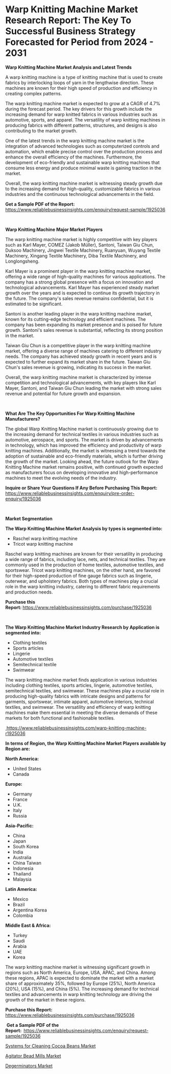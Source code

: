 <p><h1>Warp Knitting Machine Market Research Report: The Key To Successful Business Strategy Forecasted for Period from 2024 - 2031</h1></p><p><strong>Warp Knitting Machine Market Analysis and Latest Trends</strong></p>
<p><p>A warp knitting machine is a type of knitting machine that is used to create fabrics by interlocking loops of yarn in the lengthwise direction. These machines are known for their high speed of production and efficiency in creating complex patterns.</p><p>The warp knitting machine market is expected to grow at a CAGR of 4.7% during the forecast period. The key drivers for this growth include the increasing demand for warp knitted fabrics in various industries such as automotive, sports, and apparel. The versatility of warp knitting machines in producing fabrics with different patterns, structures, and designs is also contributing to the market growth.</p><p>One of the latest trends in the warp knitting machine market is the integration of advanced technologies such as computerized controls and automation, which enable precise control over the production process and enhance the overall efficiency of the machines. Furthermore, the development of eco-friendly and sustainable warp knitting machines that consume less energy and produce minimal waste is gaining traction in the market.</p><p>Overall, the warp knitting machine market is witnessing steady growth due to the increasing demand for high-quality, customizable fabrics in various industries and the continuous technological advancements in the field.</p></p>
<p><strong>Get a Sample PDF of the Report:&nbsp;</strong> <a href="https://www.reliablebusinessinsights.com/enquiry/request-sample/1925036">https://www.reliablebusinessinsights.com/enquiry/request-sample/1925036</a></p>
<p>&nbsp;</p>
<p><strong>Warp Knitting Machine Major Market Players</strong></p>
<p><p>The warp knitting machine market is highly competitive with key players such as Karl Mayer, COMEZ (Jakob Müller), Santoni, Taiwan Giu Chun, Duksoo Machinery, Jingwei Textile Machinery, Ruanyuan, Wuyang Textile Machinery, Xingang Textile Machinery, Diba Textile Machinery, and Longlongsheng.</p><p>Karl Mayer is a prominent player in the warp knitting machine market, offering a wide range of high-quality machines for various applications. The company has a strong global presence with a focus on innovation and technological advancements. Karl Mayer has experienced steady market growth over the years and is expected to continue its growth trajectory in the future. The company's sales revenue remains confidential, but it is estimated to be significant.</p><p>Santoni is another leading player in the warp knitting machine market, known for its cutting-edge technology and efficient machines. The company has been expanding its market presence and is poised for future growth. Santoni's sales revenue is substantial, reflecting its strong position in the market.</p><p>Taiwan Giu Chun is a competitive player in the warp knitting machine market, offering a diverse range of machines catering to different industry needs. The company has achieved steady growth in recent years and is expected to further expand its market share in the future. Taiwan Giu Chun's sales revenue is growing, indicating its success in the market.</p><p>Overall, the warp knitting machine market is characterized by intense competition and technological advancements, with key players like Karl Mayer, Santoni, and Taiwan Giu Chun leading the market with strong sales revenue and potential for future growth and expansion.</p></p>
<p>&nbsp;</p>
<p><strong>What Are The Key Opportunities For Warp Knitting Machine Manufacturers?</strong></p>
<p><p>The global Warp Knitting Machine market is continuously growing due to the increasing demand for technical textiles in various industries such as automotive, aerospace, and sports. The market is driven by advancements in technology, which has improved the efficiency and productivity of warp knitting machines. Additionally, the market is witnessing a trend towards the adoption of sustainable and eco-friendly materials, which is further driving the growth of the market. Looking ahead, the future outlook for the Warp Knitting Machine market remains positive, with continued growth expected as manufacturers focus on developing innovative and high-performance machines to meet the evolving needs of the industry.</p></p>
<p><strong>Inquire or Share Your Questions If Any Before Purchasing This Report:</strong> <a href="https://www.reliablebusinessinsights.com/enquiry/pre-order-enquiry/1925036">https://www.reliablebusinessinsights.com/enquiry/pre-order-enquiry/1925036</a></p>
<p>&nbsp;</p>
<p><strong>Market Segmentation</strong></p>
<p><strong>The Warp Knitting Machine Market Analysis by types is segmented into:</strong></p>
<p><ul><li>Raschel warp knitting machine</li><li>Tricot warp knitting machine</li></ul></p>
<p><p>Raschel warp knitting machines are known for their versatility in producing a wide range of fabrics, including lace, nets, and technical textiles. They are commonly used in the production of home textiles, automotive textiles, and sportswear. Tricot warp knitting machines, on the other hand, are favored for their high-speed production of fine gauge fabrics such as lingerie, outerwear, and upholstery fabrics. Both types of machines play a crucial role in the warp knitting industry, catering to different fabric requirements and production needs.</p></p>
<p><strong>Purchase this Report:&nbsp;</strong><a href="https://www.reliablebusinessinsights.com/purchase/1925036">https://www.reliablebusinessinsights.com/purchase/1925036</a></p>
<p>&nbsp;</p>
<p><strong>The Warp Knitting Machine Market Industry Research by Application is segmented into:</strong></p>
<p><ul><li>Clothing textiles</li><li>Sports articles</li><li>Lingerie</li><li>Automotive textiles</li><li>Semitechnical textile</li><li>Swimwear</li></ul></p>
<p><p>The warp knitting machine market finds application in various industries including clothing textiles, sports articles, lingerie, automotive textiles, semitechnical textiles, and swimwear. These machines play a crucial role in producing high-quality fabrics with intricate designs and patterns for garments, sportswear, intimate apparel, automotive interiors, technical textiles, and swimwear. The versatility and efficiency of warp knitting machines make them essential in meeting the diverse demands of these markets for both functional and fashionable textiles.</p></p>
<p><a href="https://www.reliablebusinessinsights.com/warp-knitting-machine-r1925036">&nbsp;https://www.reliablebusinessinsights.com/warp-knitting-machine-r1925036</a></p>
<p><strong>In terms of Region, the Warp Knitting Machine Market Players available by Region are:</strong></p>
<p>
    <p> <strong> North America: </strong>
        <ul>
            <li>United States</li>
            <li>Canada</li>
        </ul>
        </p> 
    <p> <strong> Europe: </strong>
        <ul>
            <li>Germany</li>
            <li>France</li>
            <li>U.K.</li>
            <li>Italy</li>
            <li>Russia</li>
        </ul>
        </p> 
    <p> <strong> Asia-Pacific: </strong>
        <ul>
            <li>China</li>
            <li>Japan</li>
            <li>South Korea</li>
            <li>India</li>
            <li>Australia</li>
            <li>China Taiwan</li>
            <li>Indonesia</li>
            <li>Thailand</li>
            <li>Malaysia</li>
        </ul>
        </p> 
    <p> <strong> Latin America: </strong>
        <ul>
            <li>Mexico</li>
            <li>Brazil</li>
            <li>Argentina Korea</li>
            <li>Colombia</li>
        </ul>
        </p> 
    <p> <strong> Middle East & Africa: </strong>
        <ul>
            <li>Turkey</li>
            <li>Saudi</li>
            <li>Arabia</li>
            <li>UAE</li>
            <li>Korea</li>
        </ul>
    </p>
    </p>
<p><p>The warp knitting machine market is witnessing significant growth in regions such as North America, Europe, USA, APAC, and China. Among these regions, APAC is expected to dominate the market with a market share of approximately 35%, followed by Europe (25%), North America (20%), USA (15%), and China (5%). The increasing demand for technical textiles and advancements in warp knitting technology are driving the growth of the market in these regions.</p></p>
<p><strong>Purchase this Report: </strong><a href="https://www.reliablebusinessinsights.com/purchase/1925036">https://www.reliablebusinessinsights.com/purchase/1925036</a></p>
<p>&nbsp;<strong>Get a Sample PDF of the Report:&nbsp;&nbsp;</strong><a href="https://www.reliablebusinessinsights.com/enquiry/request-sample/1925036">https://www.reliablebusinessinsights.com/enquiry/request-sample/1925036</a></p>
<p><strong></strong></p>
<p><p><a href="https://github.com/fiixsa/Market-Research-Report-List-3/blob/main/systems-for-cleaning-cocoa-beans-market.md">Systems for Cleaning Cocoa Beans Market</a></p><p><a href="https://github.com/cecuraprangm/Market-Research-Report-List-3/blob/main/agitator-bead-mills-market.md">Agitator Bead Mills Market</a></p><p><a href="https://github.com/Airanohannonzb68e5pb53oc1/Market-Research-Report-List-3/blob/main/degerminators-market.md">Degerminators Market</a></p></p>